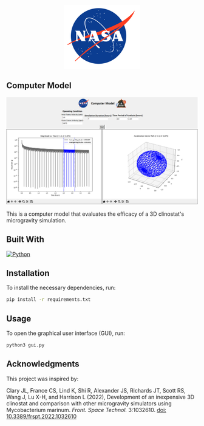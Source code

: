 <!-- PROJECT LOGO -->
<br />
<div align="center">
  <a href="https://public.ksc.nasa.gov/partnerships/capabilities-and-testing/testing-and-labs/microgravity-simulation-support-facility/">
    <img src="images/NASA_logo.svg" alt="Logo" style="max-width: 100%; height: auto;">
  </a>
</div>

## Computer Model

<div align="center">
  <img src="images/example.png" alt="example" style="max-width: 100%; height: auto;">
</div>

This is a computer model that evaluates the efficacy of a 3D clinostat's microgravity simulation.

## Built With

[![Python][python-logo]](https://www.python.org/)

[python-logo]: https://img.shields.io/badge/Python-3776AB?style=for-the-badge&logo=python&logoColor=white

## Installation

To install the necessary dependencies, run:

```bash
pip install -r requirements.txt
```

## Usage

To open the graphical user interface (GUI), run:

```bash
python3 gui.py
```

## Acknowledgments

This project was inspired by:

Clary JL, France CS, Lind K, Shi R, Alexander JS, Richards JT, Scott RS, Wang J, Lu X-H, and Harrison L (2022), Development of an inexpensive 3D clinostat and comparison with other microgravity simulators using Mycobacterium marinum. _Front. Space Technol._ 3:1032610. [doi: 10.3389/frspt.2022.1032610](https://doi.org/10.3389/frspt.2022.1032610)
